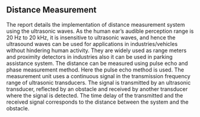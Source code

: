 ## Distance Measurement

The report details the implementation of distance measurement system using the
ultrasonic waves. As the human ear’s audible perception range is 20 Hz to 20 kHz, it is
insensitive to ultrasonic waves, and hence the ultrasound waves can be used for applications in
industries/vehicles without hindering human activity. They are widely used as range meters and
proximity detectors in industries also it can be used in parking assistance system. The distance
can be measured using pulse echo and phase measurement method. Here the pulse echo method
is used. The measurement unit uses a continuous signal in the transmission frequency range of
ultrasonic transducers. The signal is transmitted by an ultrasonic transducer, reflected by an
obstacle and received by another transducer where the signal is detected. The time delay of the
transmitted and the received signal corresponds to the distance between the system and the obstacle. 

